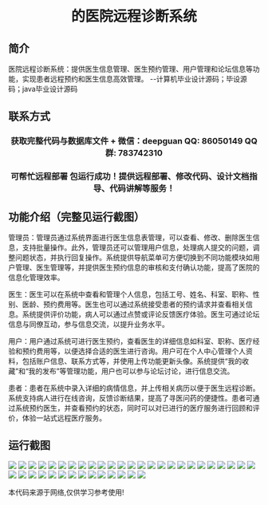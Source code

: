 <p><h1 align="center">的医院远程诊断系统</h1></p>

## 简介
医院远程诊断系统：提供医生信息管理、医生预约管理、用户管理和论坛信息等功能，实现患者远程预约和医生信息高效管理。    --计算机毕业设计源码；毕设源码；java毕业设计源码


## 联系方式
<p><h3 align="center">获取完整代码与数据库文件 + 微信：deepguan QQ: 86050149 QQ群: 783742310</h3></p>
<p><h3 align="center">可帮忙远程部署 包运行成功！提供远程部署、修改代码、设计文档指导、代码讲解等服务！</h3></p>

## 功能介绍（完整见运行截图）
管理员：管理员通过系统界面进行医生信息表管理，可以查看、修改、删除医生信息，支持批量操作。此外，管理员还可以管理用户信息，处理病人提交的问题，调整问题状态，并执行回复操作。系统提供导航菜单可方便切换到不同功能模块如用户管理、医生管理等，并提供医生预约信息的审核和支付确认功能，提高了医院的信息化管理效率。

医生：医生可以在系统中查看和管理个人信息，包括工号、姓名、科室、职称、性别、医龄、预约费用等。医生也可以通过系统接受患者的预约请求并查看相关信息。系统提供评价功能，病人可以通过点赞或评论反馈医疗体验。医生可通过论坛信息与同僚互动，参与信息交流，以提升业务水平。

用户：用户通过系统可进行医生预约，查看医生的详细信息如科室、职称、医疗经验和预约费用等，以便选择合适的医生进行咨询。用户可在个人中心管理个人资料，包括账户信息、联系方式等，并使用上传功能更新头像。系统提供“我的收藏”和“我的发布”等管理功能，用户也可以参与论坛讨论，进行信息交流。

患者：患者在系统中录入详细的病情信息，并上传相关病历以便于医生远程诊断。系统支持病人进行在线咨询，反馈诊断结果，提高了寻医问药的便捷性。患者可通过系统预约医生，并查看预约的状态，同时可以对已进行的医疗服务进行回顾和评价，体验一站式远程医疗服务。


## 运行截图
![](img/001.jpg)
![](img/002.jpg)
![](img/003.jpg)
![](img/004.jpg)
![](img/005.jpg)
![](img/006.jpg)
![](img/007.jpg)
![](img/008.jpg)
![](img/009.jpg)
![](img/010.jpg)
![](img/011.jpg)
![](img/012.jpg)
![](img/013.jpg)
![](img/014.jpg)
![](img/015.jpg)
![](img/016.jpg)
![](img/017.jpg)
![](img/018.jpg)
![](img/019.jpg)
![](img/020.jpg)
![](img/021.jpg)
![](img/022.jpg)
![](img/023.jpg)
![](img/024.jpg)
![](img/025.jpg)
![](img/026.jpg)
![](img/027.jpg)
![](img/028.jpg)
![](img/029.jpg)
![](img/030.jpg)
![](img/031.jpg)
![](img/032.jpg)
![](img/033.jpg)
![](img/034.jpg)
![](img/035.jpg)
![](img/036.jpg)
![](img/037.jpg)
![](img/038.jpg)
![](img/039.jpg)

<p>本代码来源于网络,仅供学习参考使用!</p>
